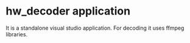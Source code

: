 # hw_decoder application
It is a standalone visual studio application. For decoding it uses ffmpeg libraries.

